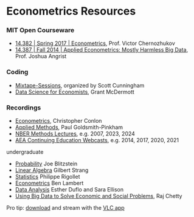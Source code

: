 # Econometrics Resources

### MIT Open Courseware
- [14.382 | Spring 2017 | Econometrics](https://ocw.mit.edu/courses/14-382-econometrics-spring-2017/), Prof. Victor Chernozhukov
- [14.387 | Fall 2014 | Applied Econometrics: Mostly Harmless Big Data](https://ocw.mit.edu/courses/14-387-applied-econometrics-mostly-harmless-big-data-fall-2014/), Prof. Joshua Angrist

### Coding
- [Mixtape-Sessions](https://github.com/Mixtape-Sessions), organized by Scott Cunningham 
- [Data Science for Economists](https://github.com/uo-ec607/lectures), Grant McDermott

### Recordings
- [Econometrics](https://www.youtube.com/playlist?list=PL_vQFUgojoerLH1AfiBylg_UvbAaRncKx), Christopher Conlon
- [Applied Methods](https://www.youtube.com/playlist?list=PLWWcL1M3lLlojLTSVf2gGYQ_9TlPyPbiJ), Paul Goldsmith-Pinkham
- [NBER Methods Lectures](https://www-nber-org.ez.hhs.se/research/lectures?facet=lectureType%3AMethods%20Lecture&page=1&perPage=50), e.g. 2007, 2023, 2024
- [AEA Continuing Education Webcasts](https://www.aeaweb.org/conference/cont-ed), e.g. 2014, 2017, 2020, 2021

undergraduate
   - [Probability](https://www.youtube.com/playlist?list=PL2SOU6wwxB0uwwH80KTQ6ht66KWxbzTIo) Joe Blitzstein 
   - [Linear Algebra](https://www.youtube.com/playlist?list=PLE7DDD91010BC51F8) Gilbert Strang 
   - [Statistics](https://www.youtube.com/playlist?list=PLUl4u3cNGP61MdtwGTqZA0MreSaDybji8) Philippe Rigollet
   - [Econometrics](https://ben-lambert.com/econometrics/) Ben Lambert 
   - [Data Analysis](https://www.youtube.com/playlist?list=PLUl4u3cNGP61ATaGTFcSp7bhogloD2wHP) Esther Duflo and Sara Ellison
   - [Using Big Data to Solve Economic and Social Problems](https://www.youtube.com/playlist?list=PLalrHnPrv5uDe-vDW5dPxTByQoZu6P6Hq), Raj Chetty 

Pro tip: [download](https://ummy.net/en70UL/) and stream with the [VLC app](https://www.videolan.org/vlc/) 

 
